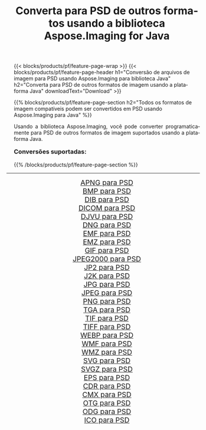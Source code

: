 ﻿---
title: Converta para PSD de outros formatos usando a biblioteca Aspose.Imaging for Java 
weight: 3920
url: /pt/java/conversion/to/psd/ 
lang: pt
langdirlevel: 2
locales: zh-hans,ja,it,ru,de,es,fr,nl,id,lt,pl,pt,vi,tr,ko,zh-hant,ar,hi,th,sv,cs,uk,he
description: Usando Aspose.Imaging você pode converter para PSD de outros formatos usando Java
---

{{< blocks/products/pf/feature-page-wrap >}}
{{< blocks/products/pf/feature-page-header h1="Conversão de arquivos de imagem para PSD usando Aspose.Imaging para biblioteca Java" h2="Converta para PSD de outros formatos de imagem usando a plataforma Java" downloadText="Download" >}}


{{% blocks/products/pf/feature-page-section  h2="Todos os formatos de imagem compatíveis podem ser convertidos em PSD usando Aspose.Imaging para Java" %}}
<p align=justify>Usando a biblioteca Aspose.Imaging, você pode converter programaticamente para PSD de outros formatos de imagem suportados usando a plataforma Java.</p>
<h3 style="margin-top:16px;">
Conversões suportadas:
</h3>
{{% /blocks/products/pf/feature-page-section %}}
<div class="container-fluid productfamilypage bg-gray">
    <div class="convertypes bg-gray agp-content section">
        <div class="container">
		<hr style="margin-left:-20px;"/>
		<div class="row other-converters" style="gap: 10px;font-size: 19px;text-align:center;">
		    <div class='col-md-3 other-converter remove-lp remove-rp'><a href="/imaging/pt/java/conversion/apng-to-psd/" style="padding:15px;">APNG para PSD</a></div>
<div class='col-md-3 other-converter remove-lp remove-rp'><a href="/imaging/pt/java/conversion/bmp-to-psd/" style="padding:15px;">BMP para PSD</a></div>
<div class='col-md-3 other-converter remove-lp remove-rp'><a href="/imaging/pt/java/conversion/dib-to-psd/" style="padding:15px;">DIB para PSD</a></div>
<div class='col-md-3 other-converter remove-lp remove-rp'><a href="/imaging/pt/java/conversion/dicom-to-psd/" style="padding:15px;">DICOM para PSD</a></div>
<div class='col-md-3 other-converter remove-lp remove-rp'><a href="/imaging/pt/java/conversion/djvu-to-psd/" style="padding:15px;">DJVU para PSD</a></div>
<div class='col-md-3 other-converter remove-lp remove-rp'><a href="/imaging/pt/java/conversion/dng-to-psd/" style="padding:15px;">DNG para PSD</a></div>
<div class='col-md-3 other-converter remove-lp remove-rp'><a href="/imaging/pt/java/conversion/emf-to-psd/" style="padding:15px;">EMF para PSD</a></div>
<div class='col-md-3 other-converter remove-lp remove-rp'><a href="/imaging/pt/java/conversion/emz-to-psd/" style="padding:15px;">EMZ para PSD</a></div>
<div class='col-md-3 other-converter remove-lp remove-rp'><a href="/imaging/pt/java/conversion/gif-to-psd/" style="padding:15px;">GIF para PSD</a></div>
<div class='col-md-3 other-converter remove-lp remove-rp'><a href="/imaging/pt/java/conversion/jpeg2000-to-psd/" style="padding:15px;">JPEG2000 para PSD</a></div>
<div class='col-md-3 other-converter remove-lp remove-rp'><a href="/imaging/pt/java/conversion/jp2-to-psd/" style="padding:15px;">JP2 para PSD</a></div>
<div class='col-md-3 other-converter remove-lp remove-rp'><a href="/imaging/pt/java/conversion/j2k-to-psd/" style="padding:15px;">J2K para PSD</a></div>
<div class='col-md-3 other-converter remove-lp remove-rp'><a href="/imaging/pt/java/conversion/jpg-to-psd/" style="padding:15px;">JPG para PSD</a></div>
<div class='col-md-3 other-converter remove-lp remove-rp'><a href="/imaging/pt/java/conversion/jpeg-to-psd/" style="padding:15px;">JPEG para PSD</a></div>
<div class='col-md-3 other-converter remove-lp remove-rp'><a href="/imaging/pt/java/conversion/png-to-psd/" style="padding:15px;">PNG para PSD</a></div>
<div class='col-md-3 other-converter remove-lp remove-rp'><a href="/imaging/pt/java/conversion/tga-to-psd/" style="padding:15px;">TGA para PSD</a></div>
<div class='col-md-3 other-converter remove-lp remove-rp'><a href="/imaging/pt/java/conversion/tif-to-psd/" style="padding:15px;">TIF para PSD</a></div>
<div class='col-md-3 other-converter remove-lp remove-rp'><a href="/imaging/pt/java/conversion/tiff-to-psd/" style="padding:15px;">TIFF para PSD</a></div>
<div class='col-md-3 other-converter remove-lp remove-rp'><a href="/imaging/pt/java/conversion/webp-to-psd/" style="padding:15px;">WEBP para PSD</a></div>
<div class='col-md-3 other-converter remove-lp remove-rp'><a href="/imaging/pt/java/conversion/wmf-to-psd/" style="padding:15px;">WMF para PSD</a></div>
<div class='col-md-3 other-converter remove-lp remove-rp'><a href="/imaging/pt/java/conversion/wmz-to-psd/" style="padding:15px;">WMZ para PSD</a></div>
<div class='col-md-3 other-converter remove-lp remove-rp'><a href="/imaging/pt/java/conversion/svg-to-psd/" style="padding:15px;">SVG para PSD</a></div>
<div class='col-md-3 other-converter remove-lp remove-rp'><a href="/imaging/pt/java/conversion/svgz-to-psd/" style="padding:15px;">SVGZ para PSD</a></div>
<div class='col-md-3 other-converter remove-lp remove-rp'><a href="/imaging/pt/java/conversion/eps-to-psd/" style="padding:15px;">EPS para PSD</a></div>
<div class='col-md-3 other-converter remove-lp remove-rp'><a href="/imaging/pt/java/conversion/cdr-to-psd/" style="padding:15px;">CDR para PSD</a></div>
<div class='col-md-3 other-converter remove-lp remove-rp'><a href="/imaging/pt/java/conversion/cmx-to-psd/" style="padding:15px;">CMX para PSD</a></div>
<div class='col-md-3 other-converter remove-lp remove-rp'><a href="/imaging/pt/java/conversion/otg-to-psd/" style="padding:15px;">OTG para PSD</a></div>
<div class='col-md-3 other-converter remove-lp remove-rp'><a href="/imaging/pt/java/conversion/odg-to-psd/" style="padding:15px;">ODG para PSD</a></div>
<div class='col-md-3 other-converter remove-lp remove-rp'><a href="/imaging/pt/java/conversion/ico-to-psd/" style="padding:15px;">ICO para PSD</a></div>
                </div>
        </div>
    </div>
</div>
<br/>

